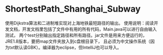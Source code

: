 # ShortestPath_Shanghai_Subway
使用Dijkstra算法和二进制堆实现对上海地铁最短路径的输出。
使用说明：阅读开发文档，开发文档里包括了文件中有用的所有代码，Main.java可以进行自由输入测试，
两个test分别输出指定路径和所有路径。jar文件是用来方便运行的，JRE1.8版本，要把map文件夹放入到c盘根目录下，
且必须为中文操作系统（因为txt默认读GBK）。编译器为eclipse，但IntelliJ也可以导入。
